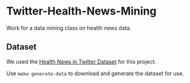 # Twitter-Health-News-Mining
Work for a data mining class on health news data.

## Dataset
We used the [Health News in Twitter Dataset](https://archive.ics.uci.edu/ml/datasets/Health+News+in+Twitter) for this project.

Use `make generate-data` to download and generate the dataset for use.
